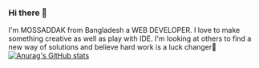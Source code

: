### Hi there 👋
 I'm MOSSADDAK from Bangladesh a WEB DEVELOPER. I love to make something creative as well as play with IDE. I'm looking at others to find a new way of solutions and believe hard work is a luck changer🌱
 [![Anurag's GitHub stats](https://github-readme-stats.vercel.app/api?username=mossaddak)](https://github.com/anuraghazra/github-readme-stats)
